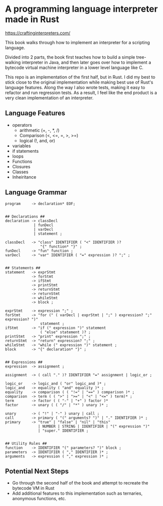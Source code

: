 # A programming language interpreter made in Rust
https://craftinginterpreters.com/

This book walks through how to implement an interpreter for a scripting language. 

Divided into 2 parts, the book first teaches how to build a simple tree-walking interpreter in Java, and then later goes over how to implement a bytecode virtual machine interpreter in a lower level language like C. 

This repo is an implementation of the first half, but in Rust. I did my best to stick close to the original implementation while making best use of Rust's language features. Along the way I also wrote tests, making it easy to refactor and run regression tests. As a result, I feel like the end product is a very clean implementation of an interpreter.

## Language Features
- operators
  - arithmetic (+, -, *, /)
  - Comparison (<, <=, =, >, >=)
  - logical (!, and, or)
- variables
- if statements
- loops
- Functions
- Closures
- Classes
- Inheiritance

## Language Grammar
```
program     -> declaration* EOF;


## Declarations ##
declaration -> classDecl
             | funDecl
             | varDecl
             | statement ;

classDecl   -> "class" IDENTIFIER ( "<" IDENTIFIER )?
                "{" function* "}" ;
funDecl     -> "fun" function ;
varDecl     -> "var" IDENTIFIER ( "=" expression )? ";" ;


## Statements ##
statement   -> exprStmt
            -> forStmt
            -> ifStmt
            -> printStmt
            -> returnStmt
            -> returnStmt
            -> whileStmt
            -> block ;

exprStmt    -> expression ";" ;
forStmt     -> "for (" ( varDecl | exprStmt | ";" ) expression? ";" expression? ")"
                statement ;
ifStmt      -> "if (" expression ")" statement
                ( "else" statement )? ;
printStmt   -> "print" expression ";" ;
returnStmt  -> "return" expression? ";" ;
whileStmt   -> "while (" expression ")" statement ;
block       -> "{" declaration* "}" ;


## Expressions ##
expression  -> assignment ;

assignment  -> ( call "." )? IDENTIFIER "=" assignment | logic_or ;

logic_or    -> logic_and ( "or" logic_and )* ;
logic_and   -> equality ( "and" equality )* ;
equality    -> comparison ( ( "!=" | "==" ) comparison )* ;
comparison  -> term ( ( ">" | ">=" | "<" | "<=" ) term)* ;
term        -> factor ( ( "-" | "+" ) factor )*
factor      -> unary ( ( "/" | "*" ) unary )* ;

unary       -> ( "!" | "-" ) unary | call ;
call        -> primary ( "(" arguments? ")" | "." IDENTIFIER )* ;
primary     -> "true" | "false" | "nil" | "this"
               | NUMBER | STRING | IDENTIFIER | "(" expression ")"
               | "super." IDENTIFIER ;


## Utility Rules ##
function    -> IDENTIFIER "(" parameters? ")" block ;
parameters  -> IDENTIFIER ( "," IDENTIFIER )* ;
arguments   -> expression ( "," expression )* ;
```

## Potential Next Steps
- Go through the second half of the book and attempt to recreate the bytecode VM in Rust
- Add additional features to this implementation such as ternaries, anonymous functions, etc.
